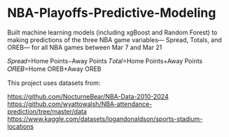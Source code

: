 # NBA-Playoffs-Predictive-Modeling
Built machine learning models (including xgBoost and Random Forest) to making predictions of the three NBA game variables— Spread, Totals, and OREB— for all NBA games between Mar 7 and Mar 21

𝑆𝑝𝑟𝑒𝑎𝑑=Home Points−Away Points
𝑇𝑜𝑡𝑎𝑙=Home Points+Away Points
𝑂𝑅𝐸𝐵=Home OREB+Away OREB

This project uses datasets from:

https://github.com/NocturneBear/NBA-Data-2010-2024 
https://github.com/wyattowalsh/NBA-attendance-prediction/tree/master/data 
https://www.kaggle.com/datasets/logandonaldson/sports-stadium-locations 

